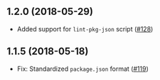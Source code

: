 ## 1.2.0 (2018-05-29)

- Added support for `lint-pkg-json` script ([#128](https://github.com/WordPress/packages/pull/128))

## 1.1.5 (2018-05-18)

- Fix: Standardized `package.json` format ([#119](https://github.com/WordPress/packages/pull/119))
